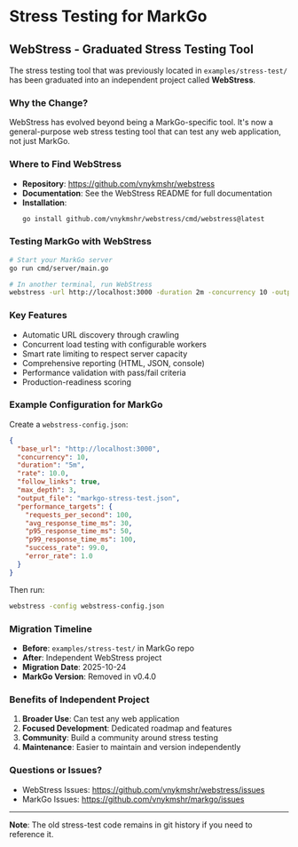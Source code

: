 # Stress Testing for MarkGo

## WebStress - Graduated Stress Testing Tool

The stress testing tool that was previously located in `examples/stress-test/` has been graduated into an independent project called **WebStress**.

### Why the Change?

WebStress has evolved beyond being a MarkGo-specific tool. It's now a general-purpose web stress testing tool that can test any web application, not just MarkGo.

### Where to Find WebStress

- **Repository**: https://github.com/vnykmshr/webstress
- **Documentation**: See the WebStress README for full documentation
- **Installation**:
  ```bash
  go install github.com/vnykmshr/webstress/cmd/webstress@latest
  ```

### Testing MarkGo with WebStress

```bash
# Start your MarkGo server
go run cmd/server/main.go

# In another terminal, run WebStress
webstress -url http://localhost:3000 -duration 2m -concurrency 10 -output markgo-stress-test.json
```

### Key Features

- Automatic URL discovery through crawling
- Concurrent load testing with configurable workers
- Smart rate limiting to respect server capacity
- Comprehensive reporting (HTML, JSON, console)
- Performance validation with pass/fail criteria
- Production-readiness scoring

### Example Configuration for MarkGo

Create a `webstress-config.json`:

```json
{
  "base_url": "http://localhost:3000",
  "concurrency": 10,
  "duration": "5m",
  "rate": 10.0,
  "follow_links": true,
  "max_depth": 3,
  "output_file": "markgo-stress-test.json",
  "performance_targets": {
    "requests_per_second": 100,
    "avg_response_time_ms": 30,
    "p95_response_time_ms": 50,
    "p99_response_time_ms": 100,
    "success_rate": 99.0,
    "error_rate": 1.0
  }
}
```

Then run:
```bash
webstress -config webstress-config.json
```

### Migration Timeline

- **Before**: `examples/stress-test/` in MarkGo repo
- **After**: Independent WebStress project
- **Migration Date**: 2025-10-24
- **MarkGo Version**: Removed in v0.4.0

### Benefits of Independent Project

1. **Broader Use**: Can test any web application
2. **Focused Development**: Dedicated roadmap and features
3. **Community**: Build a community around stress testing
4. **Maintenance**: Easier to maintain and version independently

### Questions or Issues?

- WebStress Issues: https://github.com/vnykmshr/webstress/issues
- MarkGo Issues: https://github.com/vnykmshr/markgo/issues

---

**Note**: The old stress-test code remains in git history if you need to reference it.
